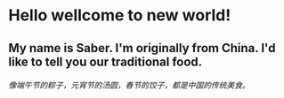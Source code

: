 # Hello wellcome to new world!
## My name is Saber. I'm originally from China. I'd like to tell you our traditional food.
###### 像端午节的粽子，元宵节的汤圆，春节的饺子，都是中国的传统美食。
